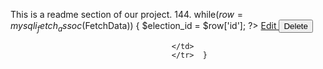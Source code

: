 This is a readme section of our project.
144. while($row = mysqli_fetch_assoc($FetchData))
                                {
                                    $election_id = $row['id'];
                                    ?><tr>
                                        <td><?php echo $row['id']; ?></td>
                                        <td><?php echo $row['Election_Topic']; ?></td>
                                        <td><?php echo $row['No_of_Candidates']; ?></td>
                                        <td><?php echo $row['Starting_Date']; ?></td>
                                        <td><?php echo $row['Ending_Date']; ?></td>
                                        <td><?php echo $row['Status']; ?></td>
                                        <td>
                                           <a href="update.php?updateid=<?= $row['id'] ?>" class="btn btn-sm btn-warning"> Edit </a>
                                            <button class="btn btn-sm btn-danger" onclick="DeleteData(<?php echo 
                                            $election_id;?>)"> Delete </button>

                                        </td>
                                        </tr>  }
